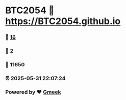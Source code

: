 # BTC2054 :link: https://BTC2054.github.io 
### :page_facing_up: [16](https://BTC2054.github.io/tag.html) 
### :speech_balloon: 2 
### :hibiscus: 11650 
### :alarm_clock: 2025-05-31 22:07:24 
### Powered by :heart: [Gmeek](https://github.com/Meekdai/Gmeek)
